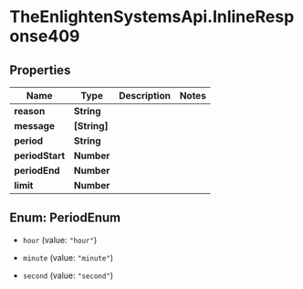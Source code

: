 # TheEnlightenSystemsApi.InlineResponse409

## Properties

Name | Type | Description | Notes
------------ | ------------- | ------------- | -------------
**reason** | **String** |  | 
**message** | **[String]** |  | 
**period** | **String** |  | 
**periodStart** | **Number** |  | 
**periodEnd** | **Number** |  | 
**limit** | **Number** |  | 



## Enum: PeriodEnum


* `hour` (value: `"hour"`)

* `minute` (value: `"minute"`)

* `second` (value: `"second"`)




